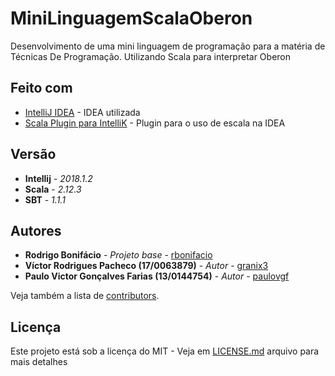 # MiniLinguagemScalaOberon
Desenvolvimento de uma mini linguagem de programação para a matéria de Técnicas De Programação. Utilizando Scala para interpretar Oberon

## Feito com

* [IntelliJ IDEA](https://www.jetbrains.com/idea/) - IDEA utilizada
* [Scala Plugin para IntelliK](http://confluence.jetbrains.com/display/SCA/Scala+Plugin+for+IntelliJ+IDEA) - Plugin para o uso de escala na IDEA

## Versão

* **Intellij** - *2018.1.2*
* **Scala** - *2.12.3*
* **SBT** - *1.1.1*

## Autores

* **Rodrigo Bonifácio** - *Projeto base* - [rbonifacio](https://github.com/rbonifacio)
* **Víctor Rodrigues Pacheco (17/0063879)** - *Autor* - [granix3](https://github.com/granix3)
* **Paulo Victor Gonçalves Farias (13/0144754)** - *Autor* - [paulovgf](https://github.com/paulovgf)

Veja também a lista de [contributors](https://github.com/granix3/MiniLinguagemScalaOberon/graphs/contributors).

## Licença

Este projeto está sob a licença do MIT - Veja em [LICENSE.md](LICENSE.md) arquivo para mais detalhes